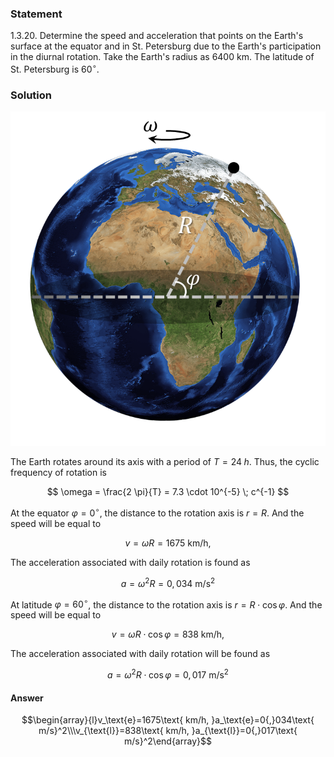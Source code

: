 ###  Statement 

$1.3.20.$ Determine the speed and acceleration that points on the Earth's surface at the equator and in St. Petersburg due to the Earth's participation in the diurnal rotation. Take the Earth's radius as $6400$ km. The latitude of St. Petersburg is $60^\circ$. 

### Solution

![|746x792, 42%](../../img/1.3.20/drawing.png)

The Earth rotates around its axis with a period of $T = 24\;h$. Thus, the cyclic frequency of rotation is 

$$ \omega = \frac{2 \pi}{T} = 7.3 \cdot 10^{-5} \; c^{-1} $$ 

At the equator $\varphi = 0^{\circ}$, the distance to the rotation axis is $r =R$. And the speed will be equal to 

$$v = \omega R=1675\text{ km/h, }$$ 

The acceleration associated with daily rotation is found as 

$$a = \omega^2 R=0{,}034\text{ m/s}^2$$ 

At latitude $\varphi = 60^{\circ}$, the distance to the rotation axis is $r =R\cdot \cos\varphi$. And the speed will be equal to 

$$v = \omega R\cdot \cos\varphi=838\text{ km/h, }$$ 

The acceleration associated with daily rotation will be found as 

$$a = \omega^2 R\cdot \cos\varphi=0{,}017\text{ m/s}^2$$ 

#### Answer

$$\begin{array}{l}v_\text{e}=1675\text{ km/h, }a_\text{e}=0{,}034\text{ m/s}^2\\\v_{\text{l}}=838\text{ km/h, }a_{\text{l}}=0{,}017\text{ m/s}^2\end{array}$$ 
